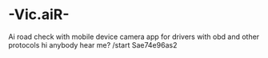 # -Vic.aiR-
Ai road check with mobile device camera app for drivers with obd and other protocols
hi
anybody hear me?
/start
Sae74e96as2
